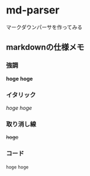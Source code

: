 # md-parser

マークダウンパーサを作ってみる

## markdownの仕様メモ
### 強調
**hoge**
__hoge__

### イタリック
*hoge*
_hoge_

### 取り消し線
~~hoge~~

### コード
`hoge`
```hoge```
